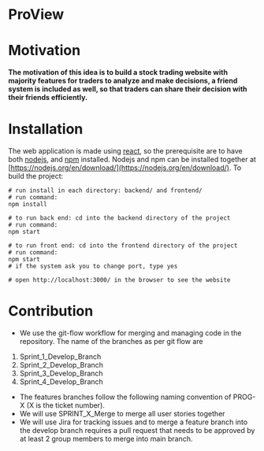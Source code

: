 # ProView

# Motivation

**The motivation of this idea is to build a stock trading website with majority features for traders to analyze and make decisions, a friend system is included as well, so that traders can share their decision with their friends efficiently.**

# Installation

The web application is made using [react](https://reactjs.org/), so the prerequisite are to have both [nodejs](https://nodejs.org/en/), and [npm](https://www.npmjs.com/) installed. Nodejs and npm can be installed together at [https://nodejs.org/en/download/](https://nodejs.org/en/download/). To build the project:

```
# run install in each directory: backend/ and frontend/
# run command:
npm install

# to run back end: cd into the backend directory of the project
# run command:
npm start

# to run front end: cd into the frontend directory of the project
# run command:
npm start
# if the system ask you to change port, type yes

# open http://localhost:3000/ in the browser to see the website
```

# Contribution

-   We use the git-flow workflow for merging and managing code in the repository. The name of the branches as per git flow are

1. Sprint_1_Develop_Branch
2. Sprint_2_Develop_Branch
3. Sprint_3_Develop_Branch
4. Sprint_4_Develop_Branch

-   The features branches follow the following naming convention of PROG-X (X is the ticket number).
-   We will use SPRINT_X_Merge to merge all user stories together
-   We will use Jira for tracking issues and to merge a feature branch into the develop branch requires a pull request that needs to be approved by at least 2 group members to merge into main branch.
